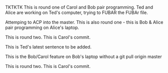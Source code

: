 
TKTKTK
This is round one of Carol and Bob pair programming.
Ted and Alice are working on Ted's computer, trying to FUBAR the FUBAr file.

Attemping to ACP into the master.
This is also round one - this is Bob & Alice pair programming on Alice's laptop.


This is round two. This is Carol's commit.

This is Ted's latest sentence to be added.


This is the Bob/Carol feature on Bob's laptop without a git pull origin master

This is round two. This is Carol's commit.


